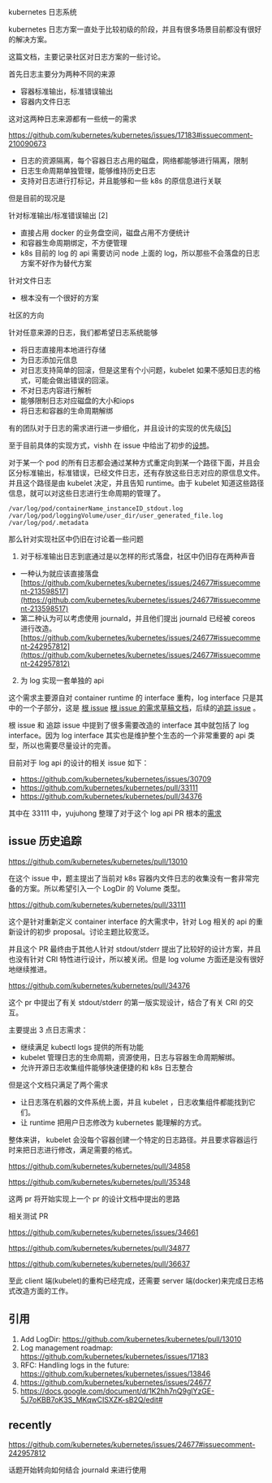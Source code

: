 kubernetes 日志系统

kubernetes 日志方案一直处于比较初级的阶段，并且有很多场景目前都没有很好的解决方案。

这篇文档，主要记录社区对日志方案的一些讨论。

首先日志主要分为两种不同的来源

- 容器标准输出，标准错误输出
- 容器内文件日志

这对这两种日志来源都有一些统一的需求

https://github.com/kubernetes/kubernetes/issues/17183#issuecomment-210090673

- 日志的资源隔离，每个容器日志占用的磁盘，网络都能够进行隔离，限制
- 日志生命周期单独管理，能够维持历史日志
- 支持对日志进行打标记，并且能够和一些 k8s 的原信息进行关联

但是目前的现况是

针对标准输出/标准错误输出 [2]

- 直接占用 docker 的业务盘空间，磁盘占用不方便统计
- 和容器生命周期绑定，不方便管理
- k8s 目前的 log 的 api 需要访问 node 上面的 log，所以那些不会落盘的日志方案不好作为替代方案

针对文件日志

- 根本没有一个很好的方案

社区的方向

针对任意来源的日志，我们都希望日志系统能够

- 将日志直接用本地进行存储
- 为日志添加元信息
- 对日志支持简单的回滚，但是这里有个小问题，kubelet 如果不感知日志的格式，可能会做出错误的回滚。
- 不对日志内容进行解析
- 能够限制日志对应磁盘的大小和iops
- 将日志和容器的生命周期解绑

有的团队对于日志的需求进行进一步细化，并且设计的实现的优先级[[5]](https://docs.google.com/document/d/1K2hh7nQ9glYzGE-5J7oKBB7oK3S_MKqwCISXZK-sB2Q/edit#)

至于目前具体的实现方式，vishh 在 issue 中给出了初步的[设想](https://github.com/kubernetes/kubernetes/issues/24677#issuecomment-231479502)。

对于某一个 pod 的所有日志都会通过某种方式重定向到某一个路径下面，并且会区分标准输出，标准错误，已经文件日志，还有存放这些日志对应的原信息文件。并且这个路径是由 kubelet 决定，并且告知 runtime。由于 kubelet 知道这些路径信息，就可以对这些日志进行生命周期的管理了。

```
/var/log/pod/containerName_instanceID_stdout.log
/var/log/pod/loggingVolume/user_dir/user_generated_file.log
/var/log/pod/.metadata
``` 

那么针对实现社区中仍旧在讨论着一些问题

1. 对于标准输出日志到底通过是以怎样的形式落盘，社区中仍旧存在两种声音

- 一种认为就应该直接落盘 [https://github.com/kubernetes/kubernetes/issues/24677#issuecomment-213598517](https://github.com/kubernetes/kubernetes/issues/24677#issuecomment-213598517)
- 第二种认为可以考虑使用 journald，并且他们提出 journald 已经被 coreos 进行改造。[https://github.com/kubernetes/kubernetes/issues/24677#issuecomment-242957812](https://github.com/kubernetes/kubernetes/issues/24677#issuecomment-242957812)


2. 为 log 实现一套单独的 api

这个需求主要源自对 container runtime 的 interface 重构，log interface 只是其中的一个子部分，这是 [根 issue](https://github.com/kubernetes/kubernetes/issues/22964) [根 issue 的需求草稿文档](https://docs.google.com/document/d/1ietD5eavK0aTuMQTw6-21r67UU73_vqYSUIPFdA0J5Q/edit#heading=h.ky2glvbgtu52)，后续的[追踪 issue](https://github.com/kubernetes/kubernetes/issues/28789) 。

根 issue 和 追踪 issue 中提到了很多需要改造的 interface 其中就包括了 log interface。因为 log interface 其实也是维护整个生态的一个非常重要的 api 类型，所以也需要尽量设计的完善。

目前对于 log api 的设计的相关 issue 如下：

- https://github.com/kubernetes/kubernetes/issues/30709
- https://github.com/kubernetes/kubernetes/pull/33111
- https://github.com/kubernetes/kubernetes/pull/34376

其中在 33111 中，yujuhong 整理了对于这个 log api PR 根本的[需求](https://github.com/kubernetes/kubernetes/pull/33111#issuecomment-248708235) 

## issue 历史追踪

https://github.com/kubernetes/kubernetes/pull/13010

在这个 issue 中，题主提出了当前对 k8s 容器内文件日志的收集没有一套非常完备的方案。所以希望引入一个 LogDir 的 Volume 类型。

https://github.com/kubernetes/kubernetes/pull/33111

这个是针对重新定义 container interface 的大需求中，针对 Log 相关的 api 的重新设计的初步 proposal。讨论主题比较宽泛。

并且这个 PR 最终由于其他人针对 stdout/stderr 提出了比较好的设计方案，并且也没有针对 CRI 特性进行设计，所以被关闭。但是 log volume 方面还是没有很好地继续推进。

https://github.com/kubernetes/kubernetes/pull/34376

这个 pr 中提出了有关 stdout/stderr 的第一版实现设计，结合了有关 CRI 的交互。

主要提出 3 点日志需求：

- 继续满足 kubectl logs 提供的所有功能
- kubelet 管理日志的生命周期，资源使用，日志与容器生命周期解绑。
- 允许开源日志收集组件能够快速便捷的和 k8s 日志整合

但是这个文档只满足了两个需求

- 让日志落在机器的文件系统上面，并且 kubelet ，日志收集组件都能找到它们。
- 让 runtime 把用户日志修改为 kubernetes 能理解的方式。

整体来讲， kubelet 会没每个容器创建一个特定的日志路径。并且要求容器运行时来把日志进行修改，满足需要的格式。

https://github.com/kubernetes/kubernetes/pull/34858

https://github.com/kubernetes/kubernetes/pull/35348

这两 pr 将开始实现上一个 pr 的设计文档中提出的思路

相关测试 PR

https://github.com/kubernetes/kubernetes/issues/34661

https://github.com/kubernetes/kubernetes/pull/34877

https://github.com/kubernetes/kubernetes/pull/36637

至此 client 端(kubelet)的重构已经完成，还需要 server 端(docker)来完成日志格式改造方面的工作。







## 引用

1. Add LogDir: https://github.com/kubernetes/kubernetes/pull/13010
2. Log management roadmap: https://github.com/kubernetes/kubernetes/issues/17183
3. RFC: Handling logs in the future: https://github.com/kubernetes/kubernetes/issues/13846
4. https://github.com/kubernetes/kubernetes/issues/24677
5. https://docs.google.com/document/d/1K2hh7nQ9glYzGE-5J7oKBB7oK3S_MKqwCISXZK-sB2Q/edit#

## recently

https://github.com/kubernetes/kubernetes/issues/24677#issuecomment-242957812

话题开始转向如何结合 journald 来进行使用